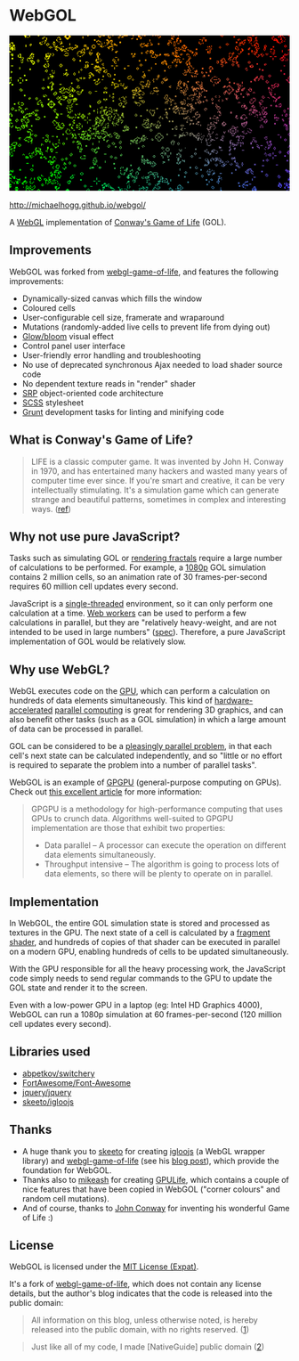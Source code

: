# WebGOL

![Screenshot](screenshot.png)

http://michaelhogg.github.io/webgol/

A [WebGL](http://en.wikipedia.org/wiki/WebGL) implementation of
[Conway's Game of Life](http://en.wikipedia.org/wiki/Conway%27s_Game_of_Life)
(GOL).


## Improvements

WebGOL was forked from
[webgl-game-of-life](https://github.com/skeeto/webgl-game-of-life),
and features the following improvements:

* Dynamically-sized canvas which fills the window
* Coloured cells
* User-configurable cell size, framerate and wraparound
* Mutations (randomly-added live cells to prevent life from dying out)
* [Glow/bloom](http://en.wikipedia.org/wiki/Bloom_%28shader_effect%29) visual effect
* Control panel user interface
* User-friendly error handling and troubleshooting
* No use of deprecated synchronous Ajax needed to load shader source code
* No dependent texture reads in "render" shader
* [SRP](http://en.wikipedia.org/wiki/Single_responsibility_principle) object-oriented code architecture
* [SCSS](http://sass-lang.com/) stylesheet
* [Grunt](http://gruntjs.com/) development tasks for linting and minifying code


## What is Conway's Game of Life?

> LIFE is a classic computer game.  It was invented by John H. Conway
> in 1970, and has entertained many hackers and wasted many years of
> computer time ever since.  If you're smart and creative, it can be
> very intellectually stimulating.  It's a simulation game which can
> generate strange and beautiful patterns, sometimes in complex and
> interesting ways.
> ([ref](http://src.gnu-darwin.org/ports/games/lucidlife/work/lucidlife-0.9.1/doc/patterns.html))


## Why not use pure JavaScript?

Tasks such as simulating GOL or [rendering fractals](http://fract.ured.me/)
require a large number of calculations to be performed. For example, a
[1080p](http://en.wikipedia.org/wiki/1080p) GOL simulation contains
2 million cells, so an animation rate of 30 frames-per-second requires
60 million cell updates every second.

JavaScript is a [single-threaded](http://en.wikipedia.org/wiki/Single_threading)
environment, so it can only perform one calculation at a time.
[Web workers](http://en.wikipedia.org/wiki/Web_worker) can be used to
perform a few calculations in parallel, but they are
"relatively heavy-weight, and are not intended to be used in large numbers"
([spec](http://www.w3.org/TR/workers/#scope)). Therefore, a pure JavaScript
implementation of GOL would be relatively slow.


## Why use WebGL?

WebGL executes code on the
[GPU](http://en.wikipedia.org/wiki/Graphics_processing_unit),
which can perform a calculation on hundreds of data elements simultaneously.
This kind of
[hardware-accelerated](http://en.wikipedia.org/wiki/Hardware_acceleration)
[parallel computing](http://en.wikipedia.org/wiki/Parallel_computing)
is great for rendering 3D graphics, and can also benefit other tasks (such as
a GOL simulation) in which a large amount of data can be processed in parallel.

GOL can be considered to be a
[pleasingly parallel problem](http://en.wikipedia.org/wiki/Pleasingly_parallel),
in that each cell's next state can be calculated independently, and so "little or
no effort is required to separate the problem into a number of parallel tasks".

WebGOL is an example of
[GPGPU](http://en.wikipedia.org/wiki/General-purpose_computing_on_graphics_processing_units)
(general-purpose computing on GPUs). Check out
[this excellent article](https://www.tacc.utexas.edu/news/feature-stories/2010/8-things-you-should-know-about-gpgpu-technology)
for more information:

> GPGPU is a methodology for high-performance computing that uses GPUs to crunch data.
> Algorithms well-suited to GPGPU implementation are those that exhibit two properties:
>
>  * Data parallel – A processor can execute the operation on different data elements simultaneously.
>  * Throughput intensive – The algorithm is going to process lots of data elements,
>    so there will be plenty to operate on in parallel.


## Implementation

In WebGOL, the entire GOL simulation state is stored and processed as textures
in the GPU. The next state of a cell is calculated by a
[fragment shader](http://en.wikipedia.org/wiki/Shader#Pixel_shaders),
and hundreds of copies of that shader can be executed in parallel on a modern GPU,
enabling hundreds of cells to be updated simultaneously.

With the GPU responsible for all the heavy processing work, the JavaScript code
simply needs to send regular commands to the GPU to update the GOL state
and render it to the screen.

Even with a low-power GPU in a laptop (eg: Intel HD Graphics 4000),
WebGOL can run a 1080p simulation at 60 frames-per-second
(120 million cell updates every second).


## Libraries used

* [abpetkov/switchery](https://github.com/abpetkov/switchery)
* [FortAwesome/Font-Awesome](https://github.com/FortAwesome/Font-Awesome)
* [jquery/jquery](https://github.com/jquery/jquery)
* [skeeto/igloojs](https://github.com/skeeto/igloojs)


## Thanks

* A huge thank you to [skeeto](https://github.com/skeeto) for creating
  [igloojs](https://github.com/skeeto/igloojs) (a WebGL wrapper library) and
  [webgl-game-of-life](https://github.com/skeeto/webgl-game-of-life)
  (see his [blog post](http://nullprogram.com/blog/2014/06/10/)),
  which provide the foundation for WebGOL.
* Thanks also to [mikeash](https://github.com/mikeash) for creating
  [GPULife](https://github.com/mikeash/GPULife), which contains a couple
  of nice features that have been copied in WebGOL ("corner colours"
  and random cell mutations).
* And of course, thanks to
  [John Conway](http://en.wikipedia.org/wiki/John_Horton_Conway)
  for inventing his wonderful Game of Life :)


## License

WebGOL is licensed under the
[MIT License (Expat)](http://en.wikipedia.org/wiki/MIT_License).

It's a fork of
[webgl-game-of-life](https://github.com/skeeto/webgl-game-of-life),
which does not contain any license details, but the author's blog
indicates that the code is released into the public domain:

> All information on this blog, unless otherwise noted, is hereby released
> into the public domain, with no rights reserved.
> ([1](http://nullprogram.com/blog/2014/06/10/))

<i></i>

> Just like all of my code, I made [NativeGuide] public domain
> ([2](http://nullprogram.com/blog/2011/11/06/))
